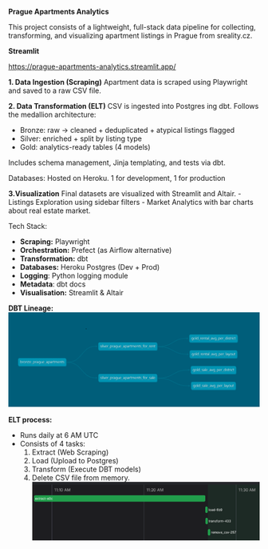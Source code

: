 **Prague Apartments Analytics**

This project consists of a lightweight, full-stack data pipeline for collecting, transforming, and visualizing apartment listings in Prague from sreality.cz.

**Streamlit**

https://prague-apartments-analytics.streamlit.app/

**1. Data Ingestion (Scraping)**
Apartment data is scraped using Playwright and saved to a raw CSV file.

**2. Data Transformation (ELT)**
CSV is ingested into Postgres ing dbt.
Follows the medallion architecture:
- Bronze: raw → cleaned + deduplicated + atypical listings flagged
- Silver: enriched + split by listing type
- Gold: analytics-ready tables (4 models)
  
Includes schema management, Jinja templating, and tests via dbt.

Databases: Hosted on Heroku. 1 for development, 1 for production

**3.Visualization**
Final datasets are visualized with Streamlit and Altair.
    - Listings Exploration using sidebar filters
    - Market Analytics with bar charts about real estate market.

Tech Stack:
- **Scraping:** Playwright
- **Orchestration:** Prefect (as Airflow alternative)
- **Transformation:** dbt
- **Databases:** Heroku Postgres (Dev + Prod)
- **Logging**: Python logging module
- **Metadata**: dbt docs
- **Visualisation:** Streamlit & Altair

**DBT Lineage:**
![Lineage](lineage.png)

**ELT process:** 
- Runs daily at 6 AM UTC
- Consists of 4 tasks: 
    1. Extract (Web Scraping)
    2. Load (Upload to Postgres)
    3. Transform (Execute DBT models)
    4. Delete CSV file from memory.
![ELT](elt.png)

